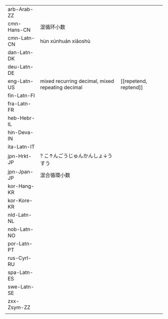 | | | |
|-|-|-|
| arb-Arab-ZZ |  |  |
| cmn-Hans-CN | 混循环小数 |  |
| cmn-Latn-CN | hùn xúnhuán xiǎoshù |  |
| dan-Latn-DK |  |  |
| deu-Latn-DE |  |  |
| eng-Latn-US | mixed recurring decimal, mixed repeating decimal | [[repetend, reptend]] |
| fin-Latn-FI |  |  |
| fra-Latn-FR |  |  |
| heb-Hebr-IL |  |  |
| hin-Deva-IN |  |  |
| ita-Latn-IT |  |  |
| jpn-Hrkt-JP | ? こ↑んごうじゅんかんしょ↓うすう |  |
| jpn-Jpan-JP | 混合循環小数 |  |
| kor-Hang-KR |  |  |
| kor-Kore-KR |  |  |
| nld-Latn-NL |  |  |
| nob-Latn-NO |  |  |
| por-Latn-PT |  |  |
| rus-Cyrl-RU |  |  |
| spa-Latn-ES |  |  |
| swe-Latn-SE |  |  |
| zxx-Zsym-ZZ |  |  |
|  |  |  |
